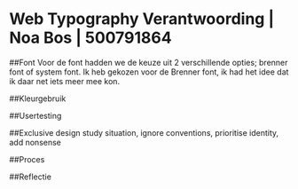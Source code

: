 # Web Typography Verantwoording | Noa Bos | 500791864

##Font
Voor de font hadden we de keuze uit 2 verschillende opties; brenner font of system font. Ik heb gekozen voor de Brenner font, ik had het idee dat ik daar net iets meer mee kon. 

##Kleurgebruik

##Usertesting



##Exclusive design
study situation, ignore conventions, prioritise identity, add nonsense

##Proces

##Reflectie
